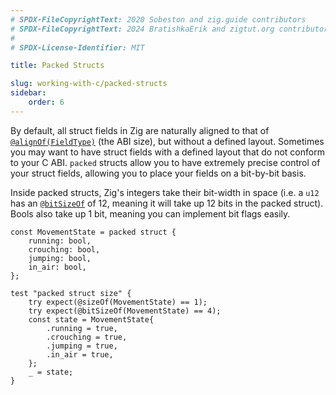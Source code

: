 ```yaml
---
# SPDX-FileCopyrightText: 2020 Sobeston and zig.guide contributors
# SPDX-FileCopyrightText: 2024 BratishkaErik and zigtut.org contributors
#
# SPDX-License-Identifier: MIT

title: Packed Structs

slug: working-with-c/packed-structs
sidebar:
    order: 6
---
```


By default, all struct fields in Zig are naturally aligned to that of
[`@alignOf(FieldType)`](https://ziglang.org/documentation/master/#alignOf) (the
ABI size), but without a defined layout. Sometimes you may want to have struct
fields with a defined layout that do not conform to your C ABI. `packed` structs
allow you to have extremely precise control of your struct fields, allowing you
to place your fields on a bit-by-bit basis.

Inside packed structs, Zig's integers take their bit-width in space (i.e. a
`u12` has an [`@bitSizeOf`](https://ziglang.org/documentation/master/#bitSizeOf)
of 12, meaning it will take up 12 bits in the packed struct). Bools also take up
1 bit, meaning you can implement bit flags easily.

```zig
const MovementState = packed struct {
    running: bool,
    crouching: bool,
    jumping: bool,
    in_air: bool,
};

test "packed struct size" {
    try expect(@sizeOf(MovementState) == 1);
    try expect(@bitSizeOf(MovementState) == 4);
    const state = MovementState{
        .running = true,
        .crouching = true,
        .jumping = true,
        .in_air = true,
    };
    _ = state;
}
```
